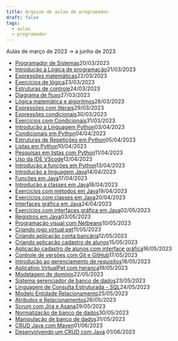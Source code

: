 ```yaml
---
title: Arquivo de aulas de programador
draft: false
tags:
  - aulas
  - programador
---
```

Aulas de março de 2023 → a junho de 2023

- [Programador de Sistemas](https://jocile.com/aulas/posts/programador-de-sistemas/)20/03/2023
- [Introdução à Lógica de programação](https://jocile.com/aulas/posts/introducao-a-logica/)21/03/2023
- [Expressões matemáticas](https://jocile.com/aulas/posts/expressoes-matematicas/)22/03/2023
- [Exercícios de lógica](https://jocile.com/aulas/posts/exercicios-de-logica/)23/03/2023
- [Estruturas de controle](https://jocile.com/aulas/posts/estruturas-de-controle/)24/03/2023
- [Diagrama de fluxo](https://jocile.com/aulas/posts/fluxogramas/)27/03/2023
- [Lógica matemática e algoritmos](https://jocile.com/aulas/posts/logica-matematica/)28/03/2023
- [Expressões com literais](https://jocile.com/aulas/posts/expressoes-com-literais/)29/03/2023
- [Expressões condicionais](https://jocile.com/aulas/posts/expressoes-condicionais/)30/03/2023
- [Exercícios com Condicionais](https://jocile.com/aulas/posts/exercicios-com-condicionais/)31/03/2023
- [Introdução a Linguagem Python](https://jocile.com/aulas/posts/introducao-ao-python/)03/04/2023
- [Condicionais em Python](https://jocile.com/aulas/posts/condicionais-em-python/)04/04/2023
- [Estruturas de Repetições em Python](https://jocile.com/aulas/posts/repeticioes-em-python/)05/04/2023
- [Listas em Python](https://jocile.com/aulas/posts/listas-em-python/)10/04/2023
- [Pesquisas em listas com Python](https://jocile.com/aulas/posts/pesquisas-em-listas/)11/04/2023
- [Uso da IDE VScode](https://jocile.com/aulas/posts/uso-da-ide-vscode/)12/04/2023
- [Introdução a funções em Python](https://jocile.com/aulas/posts/intoducao-a-funcoes/)13/04/2023
- [Introdução a linguagem Java](https://jocile.com/aulas/posts/introducao-a-linguagem-java/)14/04/2023
- [Funções em Java](https://jocile.com/aulas/posts/funcoes-em-java/)17/04/2023
- [Introdução a classes em Java](https://jocile.com/aulas/posts/introducao-classes-em-java/)18/04/2023
- [Exercícios com métodos em Java](https://jocile.com/aulas/posts/exercicios-com-metodos-em-java/)19/04/2023
- [Exercícios com classes em Java](https://jocile.com/aulas/posts/exercicios-com-classes-em-java/)20/04/2023
- [Interfaces gráfica em Java](https://jocile.com/aulas/posts/interface-grafica-em-java/)24/04/2023
- [Exercícios com interfaces gráfica em Java](https://jocile.com/aulas/posts/exercicios-com-interface-grafica-em-java/)02/05/2023
- [Registros em Java](https://jocile.com/aulas/posts/registros-em-java/)03/05/2023
- [Programação visual com Netbeans](https://jocile.com/aulas/posts/programacao-visual-com-netbeans/)10/05/2023
- [Criando jogo virtual pet](https://jocile.com/aulas/posts/criando-jogo-virtual-pet/)11/05/2023
- [Criando aplicação conta bancária](https://jocile.com/aulas/posts/criando-aplicacao-conta-bancaria/)12/05/2023
- [Criando aplicação cadastro de alunos](https://jocile.com/aulas/posts/criando-aplicacao-cadastro-de-alunos/)15/05/2023
- [Aplicação cadastro de alunos com interface gráfica](https://jocile.com/aulas/posts/aplicacao-cadastro-de-alunos-com-interface-grafica/)16/05/2023
- [Controle de versões com Git e GitHub](https://jocile.com/aulas/posts/controle-de-versoes-com-git-e-github/)17/05/2023
- [Introdução ao gerenciamento de requisitos](https://jocile.com/aulas/posts/introducao-ao-gerenciamento-de-requisitos/)18/05/2023
- [Aplicativo VirtualPet com herança](https://jocile.com/aulas/posts/aplicativo-virtualpet-com-heranca/)19/05/2023
- [Modelagem de dominio](https://jocile.com/aulas/posts/modelagem-de-dominio/)22/05/2023
- [Sistema gerenciador de banco de dados](https://jocile.com/aulas/posts/sgbd/)23/05/2023
- [Linguagem de Consulta Estruturada - SQL](https://jocile.com/aulas/posts/sql/)24/05/2023
- [Modelo Entidade Relacionamento](https://jocile.com/aulas/posts/mer/)25/05/2023
- [Atributos e Relacionamentos](https://jocile.com/aulas/posts/atributos-e-relacionamentos/)26/05/2023
- [Scrum com Jira e Asana](https://jocile.com/aulas/posts/scrum-com-jira-e-asana/)29/05/2023
- [Normalização de banco de dados](https://jocile.com/aulas/posts/normalizacao-de-banco-de-dados/)30/05/2023
- [Manipulação de banco de dados](https://jocile.com/aulas/posts/manipulacao-de-banco-de-dados/)31/05/2023
- [CRUD Java com Maven](https://jocile.com/aulas/posts/crud-com-java-com-maven/)01/06/2023
- [Desenvolvendo um CRUD com Java](https://jocile.com/aulas/posts/crud-com-java/) 01/06/2023
